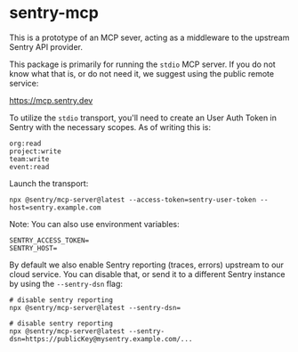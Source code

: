 # sentry-mcp

This is a prototype of an MCP sever, acting as a middleware to the upstream Sentry API provider.

This package is primarily for running the `stdio` MCP server. If you do not know what that is, or do not need it, we suggest using the public remote service:

<https://mcp.sentry.dev>

To utilize the `stdio` transport, you'll need to create an User Auth Token in Sentry with the necessary scopes. As of writing this is:

```
org:read
project:write
team:write
event:read
```

Launch the transport:

```shell
npx @sentry/mcp-server@latest --access-token=sentry-user-token --host=sentry.example.com
```

Note: You can also use environment variables:

```shell
SENTRY_ACCESS_TOKEN=
SENTRY_HOST=
```

By default we also enable Sentry reporting (traces, errors) upstream to our cloud service. You can disable that, or send it to a different Sentry instance by using the `--sentry-dsn` flag:

```shell
# disable sentry reporting
npx @sentry/mcp-server@latest --sentry-dsn=

# disable sentry reporting
npx @sentry/mcp-server@latest --sentry-dsn=https://publicKey@mysentry.example.com/...
```
